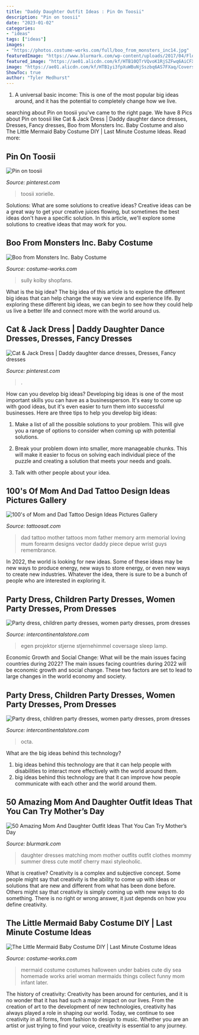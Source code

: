 ```yaml
---
title: "Daddy Daughter Outfit Ideas : Pin On Toosii"
description: "Pin on toosii"
date: "2023-01-02"
categories:
- "ideas"
tags: ["ideas"]
images:
- "https://photos.costume-works.com/full/boo_from_monsters_inc14.jpg"
featuredImage: "https://www.blurmark.com/wp-content/uploads/2017/04/Floral-Maxi.jpg"
featured_image: "https://ae01.alicdn.com/kf/HTB10QTrVQvoK1RjSZFwq6AiCFXaa.jpg"
image: "https://ae01.alicdn.com/kf/HTB1yi3fpXuWBuNjSszbq6AS7FXaq/Coversage-Rotating-Night-Light-Projector-Spin-Starry-Sky-Star-Master-Children-Kids-Baby-Sleep-Romantic-Led.jpg_640x640.jpg"
ShowToc: true
author: "Tyler Medhurst"
---
```



1. A universal basic income: This is one of the most popular big ideas around, and it has the potential to completely change how we live.

	

		
searching about Pin on toosii you've came to the right page. We have 8 Pics about Pin on toosii like Cat &amp; Jack Dress | Daddy daughter dance dresses, Dresses, Fancy dresses, Boo from Monsters Inc. Baby Costume and also The Little Mermaid Baby Costume DIY | Last Minute Costume Ideas. Read more:
		
    
## Pin On Toosii

<img loading=lazy src="https://i.pinimg.com/736x/ef/1b/57/ef1b571cf079a862e1a6cb87e752220d.jpg" onerror="this.onerror=null;this.src='https://tse4.mm.bing.net/th?id=OIP.fMS01y5v1Hy18Rkd7KKz1wHaJ3&amp;pid=15.1';" alt="Pin on toosii">

_Source: pinterest.com_

>toosii xorielle. 

	

Solutions: What are some solutions to creative ideas?
Creative ideas can be a great way to get your creative juices flowing, but sometimes the best ideas don't have a specific solution. In this article, we'll explore some solutions to creative ideas that may work for you.

    
## Boo From Monsters Inc. Baby Costume

<img loading=lazy src="https://photos.costume-works.com/full/boo_from_monsters_inc14.jpg" onerror="this.onerror=null;this.src='https://tse4.mm.bing.net/th?id=OIP.4yVpDeF0KRqc3wGndheMwQHaPI&amp;pid=15.1';" alt="Boo from Monsters Inc. Baby Costume">

_Source: costume-works.com_

>sully kolby shopfans. 

	

What is the big idea?
The big idea of this article is to explore the different big ideas that can help change the way we view and experience life. By exploring these different big ideas, we can begin to see how they could help us live a better life and connect more with the world around us.

    
## Cat &amp; Jack Dress | Daddy Daughter Dance Dresses, Dresses, Fancy Dresses

<img loading=lazy src="https://i.pinimg.com/736x/d5/a0/4b/d5a04b80ff51fc8ccfcc632290ec2b98.jpg" onerror="this.onerror=null;this.src='https://tse1.mm.bing.net/th?id=OIP.1u8Rh3NsKf43Yf2ICVqbOQHaHa&amp;pid=15.1';" alt="Cat &amp; Jack Dress | Daddy daughter dance dresses, Dresses, Fancy dresses">

_Source: pinterest.com_

>. 

	

How can you develop big ideas?
Developing big ideas is one of the most important skills you can have as a businessperson. It's easy to come up with good ideas, but it's even easier to turn them into successful businesses. Here are three tips to help you develop big ideas:
1. Make a list of all the possible solutions to your problem. This will give you a range of options to consider when coming up with potential solutions.

2. Break your problem down into smaller, more manageable chunks. This will make it easier to focus on solving each individual piece of the puzzle and creating a solution that meets your needs and goals.

3. Talk with other people about your idea.

    
## 100&#039;s Of Mom And Dad Tattoo Design Ideas Pictures Gallery

<img loading=lazy src="https://tattoosat.com/wp-content/uploads/2014/12/Mom-and-Dad-7.jpg" onerror="this.onerror=null;this.src='https://tse2.mm.bing.net/th?id=OIP.b09-wUKjLbZi3h19I1TlsgHaJ4&amp;pid=15.1';" alt="100&#039;s of Mom and Dad Tattoo Design Ideas Pictures Gallery">

_Source: tattoosat.com_

>dad tattoo mother tattoos mom father memory arm memorial loving mum forearm designs vector daddy piece depue wrist guys remembrance. 

	

In 2022, the world is looking for new ideas. Some of these ideas may be new ways to produce energy, new ways to store energy, or even new ways to create new industries. Whatever the idea, there is sure to be a bunch of people who are interested in exploring it.

    
## Party Dress, Children Party Dresses, Women Party Dresses, Prom Dresses

<img loading=lazy src="https://ae01.alicdn.com/kf/HTB1yi3fpXuWBuNjSszbq6AS7FXaq/Coversage-Rotating-Night-Light-Projector-Spin-Starry-Sky-Star-Master-Children-Kids-Baby-Sleep-Romantic-Led.jpg_640x640.jpg" onerror="this.onerror=null;this.src='https://tse4.mm.bing.net/th?id=OIP.1x8KYZcnzieUJeORe-n4FQHaHa&amp;pid=15.1';" alt="Party dress, children party dresses, women party dresses, prom dresses">

_Source: intercontinentalstore.com_

>egen projektor stjerne stjernehimmel coversage sleep lamp. 

	

Economic Growth and Social Change: What will be the main issues facing countries during 2022?
The main issues facing countries during 2022 will be economic growth and social change. These two factors are set to lead to large changes in the world economy and society.

    
## Party Dress, Children Party Dresses, Women Party Dresses, Prom Dresses

<img loading=lazy src="https://ae01.alicdn.com/kf/HTB10QTrVQvoK1RjSZFwq6AiCFXaa.jpg" onerror="this.onerror=null;this.src='https://tse2.mm.bing.net/th?id=OIP.GnnnMtVLYtAWF7z76Il2sgHaKd&amp;pid=15.1';" alt="Party dress, children party dresses, women party dresses, prom dresses">

_Source: intercontinentalstore.com_

>octa. 

	

What are the big ideas behind this technology?
1. big ideas behind this technology are that it can help people with disabilities to interact more effectively with the world around them.
2. big ideas behind this technology are that it can improve how people communicate with each other and the world around them.

    
## 50 Amazing Mom And Daughter Outfit Ideas That You Can Try Mother’s Day

<img loading=lazy src="https://www.blurmark.com/wp-content/uploads/2017/04/Floral-Maxi.jpg" onerror="this.onerror=null;this.src='https://tse3.mm.bing.net/th?id=OIP.nAy-WIOjRJhcvpBYQHjiMAHaLH&amp;pid=15.1';" alt="50 Amazing Mom And Daughter Outfit Ideas That You Can Try Mother’s Day">

_Source: blurmark.com_

>daughter dresses matching mom mother outfits outfit clothes mommy summer dress cute motif cherry maxi styleoholic. 

	

What is creative?
Creativity is a complex and subjective concept. Some people might say that creativity is the ability to come up with ideas or solutions that are new and different from what has been done before. Others might say that creativity is simply coming up with new ways to do something. There is no right or wrong answer, it just depends on how you define creativity.

    
## The Little Mermaid Baby Costume DIY | Last Minute Costume Ideas

<img loading=lazy src="https://photos.costume-works.com/full/the_little_mermaid7.jpg" onerror="this.onerror=null;this.src='https://tse4.mm.bing.net/th?id=OIP.S-49Jr89RQUphx-28GKGFQHaK7&amp;pid=15.1';" alt="The Little Mermaid Baby Costume DIY | Last Minute Costume Ideas">

_Source: costume-works.com_

>mermaid costume costumes halloween under babies cute diy sea homemade works ariel woman mermaids things collect funny mom infant later. 

	

The history of creativity:
Creativity has been around for centuries, and it is no wonder that it has had such a major impact on our lives. From the creation of art to the development of new technologies, creativity has always played a role in shaping our world. Today, we continue to see creativity in all forms, from fashion to design to music. Whether you are an artist or just trying to find your voice, creativity is essential to any journey.

